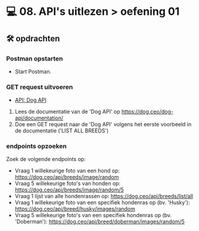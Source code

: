 # 💻 08. API's uitlezen > oefening 01

## 🛠️ opdrachten

### Postman opstarten

 - Start Postman.

### GET request uitvoeren

 - [API: Dog API](https://dog.ceo/dog-api/)

 1. Lees de documentatie van de 'Dog API' op https://dog.ceo/dog-api/documentation/
 2. Doe een GET request naar de 'Dog API' volgens het eerste voorbeeld in de documentatie ('LIST ALL BREEDS')

### endpoints opzoeken

Zoek de volgende endpoints op:
- Vraag 1 willekeurige foto van een hond op: https://dog.ceo/api/breeds/image/random
- Vraag 5 willekeurige foto's van honden op: https://dog.ceo/api/breeds/image/random/5
- Vraag 1 lijst van alle hondenrassen op: https://dog.ceo/api/breeds/list/all
- Vraag 1 willekeurige foto van een specifiek hondenras op (bv. 'Husky'): https://dog.ceo/api/breed/husky/images/random
- Vraag 5 willekeurige foto's van een specifiek hondenras op (bv. 'Doberman'): https://dog.ceo/api/breed/doberman/images/random/5